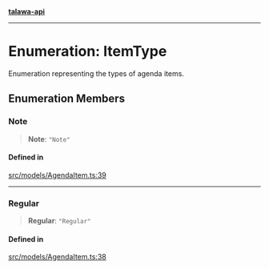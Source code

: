 [**talawa-api**](../../../README.md)

***

# Enumeration: ItemType

Enumeration representing the types of agenda items.

## Enumeration Members

### Note

> **Note**: `"Note"`

#### Defined in

[src/models/AgendaItem.ts:39](https://github.com/Suyash878/talawa-api/blob/e4413cec641a837926071678fed3c7f67234e31e/src/models/AgendaItem.ts#L39)

***

### Regular

> **Regular**: `"Regular"`

#### Defined in

[src/models/AgendaItem.ts:38](https://github.com/Suyash878/talawa-api/blob/e4413cec641a837926071678fed3c7f67234e31e/src/models/AgendaItem.ts#L38)
